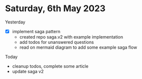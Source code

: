 # Saturday, 6th May 2023


Yesterday
- [x] implement saga pattern
	- created repo saga.v2 with example implementation
	- add todos for unanswered questions
	- read on mermaid diagram to add some example saga flow


Today
- cleanup todos, complete some article
- update saga v2
